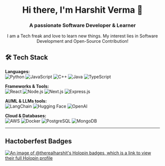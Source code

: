 <h1 align="center">Hi there, I'm Harshit Verma 👋</h1>
<h3 align="center">A passionate Software Developer & Learner</h1>
<p align="center">I am a Tech freak and love to learn new things. My interest lies in Software Development and Open-Source Contribution!</p>

## 🛠️ Tech Stack

**Languages:**  
![Python](https://img.shields.io/badge/Python-3776AB?style=flat&logo=python&logoColor=white)
![JavaScript](https://img.shields.io/badge/JavaScript-F7DF1E?style=flat&logo=javascript&logoColor=black)
![C++](https://img.shields.io/badge/C++-00599C?style=flat&logo=c%2B%2B&logoColor=white)
![Java](https://img.shields.io/badge/Java-ED8B00?style=flat&logo=java&logoColor=white)
![TypeScript](https://img.shields.io/badge/TypeScript-007ACC?style=flat&logo=typescript&logoColor=white)

**Frameworks & Tools:**  
![React](https://img.shields.io/badge/React-20232A?style=flat&logo=react&logoColor=61DAFB)
![Node.js](https://img.shields.io/badge/Node.js-43853D?style=flat&logo=node.js&logoColor=white)
![Next.js](https://img.shields.io/badge/Next.js-000000?style=flat&logo=nextdotjs&logoColor=white)
![Express.js](https://img.shields.io/badge/Express.js-404D59?style=flat&logo=express&logoColor=white)

**AI/ML & LLMs tools:**  
![LangChain](https://img.shields.io/badge/LangChain-121D33?style=flat&logo=chainlink&logoColor=white)
![Hugging Face](https://img.shields.io/badge/🤗_Hugging_Face-FFD21E?style=flat)
![OpenAI](https://img.shields.io/badge/OpenAI-74aa9c?style=flat&logo=openai&logoColor=white)

**Cloud & Databases:**  
![AWS](https://img.shields.io/badge/Amazon_AWS-232F3E?style=flat&logo=amazon-aws&logoColor=white)
![Docker](https://img.shields.io/badge/Docker-2496ED?style=flat&logo=docker&logoColor=white)
![PostgreSQL](https://img.shields.io/badge/PostgreSQL-316192?style=flat&logo=postgresql&logoColor=white)
![MongoDB](https://img.shields.io/badge/MongoDB-4EA94B?style=flat&logo=mongodb&logoColor=white)

---


## Hactoberfest Badges

[![An image of @therealharshit's Holopin badges, which is a link to view their full Holopin profile](https://holopin.me/therealharshit)](https://holopin.io/@therealharshit)


